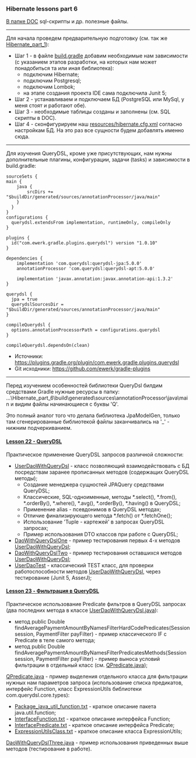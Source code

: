 ### Hibernate lessons part 6

[В папке DOC](https://github.com/JcoderPaul/Hibernate_Lessons/tree/master/Hibernate_part_6/DOC) sql-скрипты и др. полезные файлы.

------------------------------------------------------------------------------------
Для начала проведем предварительную подготовку (см. так же [Hibernate_part_1](https://github.com/JcoderPaul/Hibernate_Lessons/tree/master/Hibernate_part_1)):
- Шаг 1 - в файле [build.gradle](https://github.com/JcoderPaul/Hibernate_Lessons/blob/master/Hibernate_part_6/build.gradle) добавим необходимые нам зависимости (с указанием этапов разработки, на которых нам может понадобиться та или иная библиотека):
    - подключим Hibernate;
    - подключим Postgresql;
    - подключим Lombok;
    - на этапе создания проекта IDE сама подключила Junit 5;
- Шаг 2 - устанавливаем и подключаем БД (PostgreSQL или MySql, у меня стоят и работают обе).
- Шаг 3 - необходимые таблицы созданы и заполнены (см. SQL скрипты в DOC).
- Шаг 4 - сконфигурируем наш [resources/hibernate.cfg.xml](https://github.com/JcoderPaul/Hibernate_Lessons/blob/master/Hibernate_part_6/src/main/resources/hibernate.cfg.xml) согласно настройкам БД. На это раз все сущности будем добавлять именно сюда.
------------------------------------------------------------------------------------

Для изучения QueryDSL, кроме уже присутствующих, нам нужны дополнительные плагины, конфигурации, задачи (tasks) и зависимости в build.gradle:

    sourceSets {
    main {
        java {
            srcDirs += "$buildDir/generated/sources/annotationProcessor/java/main"
        }
      }
    }
    configurations {
      querydsl.extendsFrom implementation, runtimeOnly, compileOnly
    }    

    plugins {
      id("com.ewerk.gradle.plugins.querydsl") version "1.0.10"
    }

    dependencies {
        implementation 'com.querydsl:querydsl-jpa:5.0.0'
        annotationProcessor 'com.querydsl:querydsl-apt:5.0.0'

        implementation 'javax.annotation:javax.annotation-api:1.3.2'
    }

    querydsl {
      jpa = true
      querydslSourcesDir = "$buildDir/generated/sources/annotationProcessor/java/main"
    }
    
    compileQuerydsl {
      options.annotationProcessorPath = configurations.querydsl
    }

    compileQuerydsl.dependsOn(clean)

- Источники: https://plugins.gradle.org/plugin/com.ewerk.gradle.plugins.querydsl
- Git исходники: https://github.com/ewerk/gradle-plugins
------------------------------------------------------------------------------------

Перед изучением особенностей библиотеки QueryDsl билдим средствами Gradle нужные ресурсы в папку: ...\Hibernate_part_6\build\generated\sources\annotationProcessor\java\main и видим файлы начинающиеся с буквы 'Q'. 

Это полный аналог того что делала библиотека JpaModelGen, только там сгенерированные библиотекой файлы заканчивались на '_' - нижним подчеркиванием.

#### [Lesson 22 - QueryDSL](https://github.com/JcoderPaul/Hibernate_Lessons/tree/master/Hibernate_part_6/src/main/java/oldboy/lesson_22)
Практическое применение QueryDSL запросов различной сложности:
- [UserDaoWithQueryDsl](https://github.com/JcoderPaul/Hibernate_Lessons/blob/master/Hibernate_part_6/src/main/java/oldboy/dao/UserDaoWithQueryDsl.java) - класс позволяющий взаимодействовать с БД посредствам заранее прописанных методов (содержащих QueryDSL методы);
  - Создание менеджера сущностей JPAQuery средствами QueryDSL;
  - Классические, SQL-одноименные, методы *.select(), *.from(), *.orderBy(), *.where(), *.avg(), *.orderBy(), *.having() в QueryDSL;
  - Применение alias - псевдонимов в QueryDSL методах;
  - Отличие финализирующего метода *.fetch() от *.fetchOne();
  - Использование 'Tuple - картежей' в запросах QueryDSL запросах;
  - Пример использования DTO классов при работе с QueryDSL;
- [DaoWithQueryDslOne](https://github.com/JcoderPaul/Hibernate_Lessons/blob/master/Hibernate_part_6/src/main/java/oldboy/lesson_22/DaoWithQueryDslOne.java) - пример тестирования первых 4-х методов [UserDaoWithQueryDsl](https://github.com/JcoderPaul/Hibernate_Lessons/blob/master/Hibernate_part_6/src/main/java/oldboy/dao/UserDaoWithQueryDsl.java);
- [DaoWithQueryDslTwo](https://github.com/JcoderPaul/Hibernate_Lessons/blob/master/Hibernate_part_6/src/main/java/oldboy/lesson_22/DaoWithQueryDslTwo.java) - пример тестирования оставшихся методов [UserDaoWithQueryDsl](https://github.com/JcoderPaul/Hibernate_Lessons/blob/master/Hibernate_part_6/src/main/java/oldboy/dao/UserDaoWithQueryDsl.java);
- [UserDaoTest](https://github.com/JcoderPaul/Hibernate_Lessons/blob/master/Hibernate_part_6/src/test/java/oldboy/dao/UserDaoTest.java) - классический TEST класс, для проверки работоспособности методов [UserDaoWithQueryDsl](https://github.com/JcoderPaul/Hibernate_Lessons/blob/master/Hibernate_part_6/src/main/java/oldboy/dao/UserDaoWithQueryDsl.java), через тестирование (Junit 5, AsserJ);

#### [Lesson 23 - Фильтрация в QueryDSL](https://github.com/JcoderPaul/Hibernate_Lessons/tree/master/Hibernate_part_6/src/main/java/oldboy/lesson_23)
Практическое использование Predicate фильтров в QueryDSL запросах (два последних метода в классе [UserDaoWithQueryDsl.java](https://github.com/JcoderPaul/Hibernate_Lessons/blob/master/Hibernate_part_6/src/main/java/oldboy/dao/UserDaoWithQueryDsl.java)):
- метод public Double findAveragePaymentAmountByNamesFilterHardCodePredicates(Session session, PaymentFilter payFilter) - пример классического IF с Predicate в теле самого метода;
- метод public Double findAveragePaymentAmountByNamesFilterPredicatesMethods(Session session, PaymentFilter payFilter) - пример выноса условий фильтрации в отдельный класс (см. [QPredicate.java](https://github.com/JcoderPaul/Hibernate_Lessons/blob/master/Hibernate_part_6/src/main/java/oldboy/dao/QPredicate.java));

[QPredicate.java](https://github.com/JcoderPaul/Hibernate_Lessons/blob/master/Hibernate_part_6/src/main/java/oldboy/dao/QPredicate.java) - пример выделения отдельного класса для фильтрации нужных нам параметров запроса (использование списка предикатов, интерфейс Function, класс ExpressionUtils библиотеки com.querydsl.core.types):
- [Package_java_util_function.txt](https://github.com/JcoderPaul/Hibernate_Lessons/blob/master/Hibernate_part_6/DOC/FunctionPackageDoc/Package_java_util_function.txt) - краткое описание пакета java.util.function;
- [InterfaceFunction.txt](https://github.com/JcoderPaul/Hibernate_Lessons/blob/master/Hibernate_part_6/DOC/FunctionPackageDoc/InterfaceFunction.txt) - краткое описание интерфейса Function;
- [InterfacePredicate.txt](https://github.com/JcoderPaul/Hibernate_Lessons/blob/master/Hibernate_part_6/DOC/FunctionPackageDoc/InterfacePredicate.txt) - краткое описание интерфейса Predicate;
- [ExpressionUtilsClass.txt](https://github.com/JcoderPaul/Hibernate_Lessons/blob/master/Hibernate_part_6/DOC/QueryDslCoreTypes/ExpressionUtilsClass.txt) - краткое описание класса ExpressionUtils;

[DaoWithQueryDslThree.java](https://github.com/JcoderPaul/Hibernate_Lessons/blob/master/Hibernate_part_6/src/main/java/oldboy/lesson_23/DaoWithQueryDslThree.java) - пример использования приведенных выше методов (тестирование в работе). 




